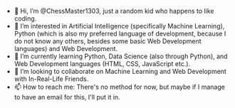 - 👋 Hi, I’m @ChessMaster1303, just a random kid who happens to like coding. 
- 👀 I’m interested in Artificial Intelligence (specifically Machine Learning), Python (which is also my preferred language of development, because I do not know any others, besides some basic Web Development languages) and Web Development.
- 🌱 I’m currently learning Python, Data Science (also through Python), and Web Development languages (HTML, CSS, JavaScript etc.).
- 💞️ I’m looking to collaborate on Machine Learning and Web Development with In-Real-Life Friends.
- 📫 How to reach me: There's no method for now, but maybe if I manage to have an email for this, I'll put it in.

<!---
ChessMaster1303/ChessMaster1303 is a ✨ special ✨ repository because its `README.md` (this file) appears on your GitHub profile.
You can click the Preview link to take a look at your changes.
--->
